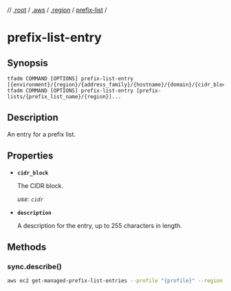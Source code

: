 // [.root] / [.aws] / [.region] / [prefix-list] /

# prefix-list-entry

## Synopsis

```
tfadm COMMAND [OPTIONS] prefix-list-entry [{environment}/{region}/{address_family}/{hostname}/{domain}/{cidr_block}]...
tfadm COMMAND [OPTIONS] prefix-list-entry [prefix-lists/{prefix_list_name}/{region}]...
```

## Description

An entry for a prefix list.

## Properties

- **`cidr_block`**
  
  The CIDR block.

  *use: `cidr`*

- **`description`**
  
  A description for the entry, up to 255 characters in length.

## Methods

### sync.describe()

```bash
aws ec2 get-managed-prefix-list-entries --profile "{profile}" --region "{region}" --prefix-list-id "{PrefixListId}" --query "Entries" --no-paginate --output json
```

[.aws]: README.md
[.region]: .region.md
[.root]: ../../../.tfadm/resources/README.md
[prefix-list]: prefix-list.md

